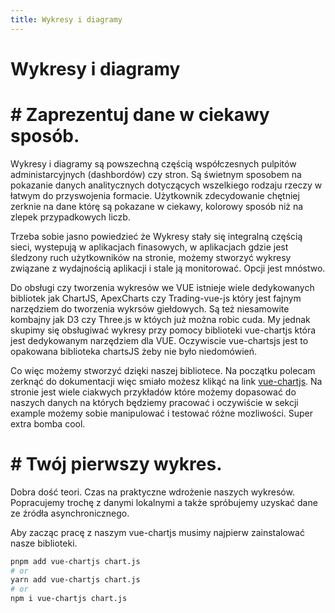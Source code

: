 ```yaml
---
title: Wykresy i diagramy
---
```


<h1 class='text-white mb-10 mt-5 text-2xl uppercase text-center'>
  Wykresy i diagramy
</h1>

<TextBoxMD>
  <h1 class="text-2xl font-semibold mb-4">
    <span class='text-green-500 font-bold'>#</span> Zaprezentuj dane w ciekawy sposób.
  </h1>
  <p class='my-2'>
    Wykresy i diagramy są powszechną częścią współczesnych pulpitów administarcyjnych (dashbordów) czy stron. Są świetnym sposobem na pokazanie danych analitycznych dotyczących wszelkiego rodzaju rzeczy w łatwym do przyswojenia formacie. Użytkownik zdecydowanie chętniej zerknie na dane którę są pokazane w ciekawy, kolorowy sposób niż na zlepek przypadkowych liczb. 
  </p>
  <p class='my-2'>
    Trzeba sobie jasno powiedzieć że Wykresy stały się integralną częścią sieci, wystepują w aplikacjach finasowych, w aplikacjach gdzie jest śledzony ruch użytkowników na stronie, możemy stworzyć wykresy związane z wydajnością aplikacji i stale ją monitorować. Opcji jest mnóstwo.
  </p>
  <p class='my-2'>
    Do obsługi czy tworzenia wykresów we VUE istnieje wiele dedykowanych bibliotek jak ChartJS, ApexCharts czy Trading-vue-js który jest fajnym narzędziem do tworzenia wykrsów giełdowych. Są też niesamowite kombajny jak D3 czy Three.js w któych już można robic cuda. My jednak skupimy się obsługiwać wykresy przy pomocy biblioteki vue-chartjs która jest dedykowanym narzędziem dla VUE. Oczywiscie vue-chartsjs jest to opakowana biblioteka chartsJS żeby nie było niedomówień.
  </p>
  <p class='my-2'>
    Co więc możemy stworzyć dzięki naszej bibliotece. Na początku polecam zerknąć do dokumentacji więc smiało możesz klikąć na link  <a href='https://vue-chartjs.org/' class='text-green-500 font-bold'>vue-chartjs</a>. Na stronie jest wiele ciakwych przykładów które możemy dopasować do naszych danych na których będziemy pracować i oczywiście w sekcji example możemy sobie manipulować i testować różne mozliwości. Super extra bomba cool.
  </p>
</TextBoxMD>

<BoxInfo title='Ciekawostka' description="Warto też wspomnieć że pracujemy z VUE więc nasze reaktywne dane mogą być na bierząco aktualizowane. "/>

<TextBoxMD>
  <h1 class="text-2xl font-semibold mb-4">
    <span class='text-green-500 font-bold'>#</span> Twój pierwszy wykres.
  </h1>
  <p class='my-2'>
    Dobra dość teori. Czas na praktyczne wdrożenie naszych wykresów. Popracujemy trochę z danymi lokalnymi a także spróbujemy uzyskać dane ze źródła asynchronicznego. 
  </p>
  <p>
    Aby zacząc pracę z naszym vue-chartjs musimy najpierw zainstalować nasze biblioteki. 
  </p>
</TextBoxMD>

``` sh
pnpm add vue-chartjs chart.js
# or
yarn add vue-chartjs chart.js
# or
npm i vue-chartjs chart.js
```

<barChart></barChart>
